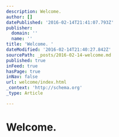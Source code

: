 ```yaml
---
description: Welcome.
author: []
datePublished: '2016-02-14T21:41:07.793Z'
publisher:
  domain: ''
  name: ''
title: 'Welcome. '
dateModified: '2016-02-14T21:40:27.842Z'
sourcePath: _posts/2016-02-14-welcome.md
published: true
inFeed: true
hasPage: true
inNav: false
url: welcome/index.html
_context: 'http://schema.org'
_type: Article

---
```

# Welcome.